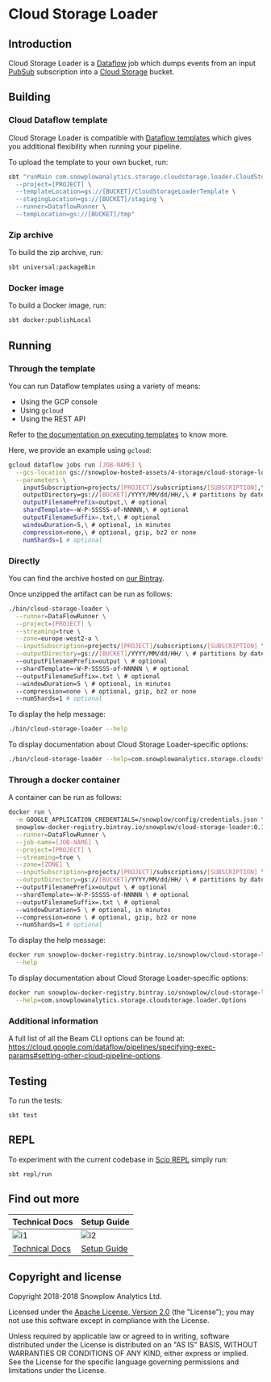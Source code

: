 # Cloud Storage Loader

## Introduction

Cloud Storage Loader is a [Dataflow][dataflow] job which dumps events from an input
[PubSub][pubsub] subscription into a [Cloud Storage][storage] bucket.

## Building

### Cloud Dataflow template

Cloud Storage Loader is compatible with [Dataflow templates][templates] which gives you
additional flexibility when running your pipeline.

To upload the template to your own bucket, run:

```bash
sbt "runMain com.snowplowanalytics.storage.cloudstorage.loader.CloudStorageLoader \
  --project=[PROJECT] \
  --templateLocation=gs://[BUCKET]/CloudStorageLoaderTemplate \
  --stagingLocation=gs://[BUCKET]/staging \
  --runner=DataflowRunner \
  --tempLocation=gs://[BUCKET]/tmp"
```

### Zip archive

To build the zip archive, run:

```bash
sbt universal:packageBin
```

### Docker image

To build a Docker image, run:

```bash
sbt docker:publishLocal
```

## Running

### Through the template

You can run Dataflow templates using a variety of means:

- Using the GCP console
- Using `gcloud`
- Using the REST API

Refer to [the documentation on executing templates][executing-templates] to know more.

Here, we provide an example using `gcloud`:

```bash
gcloud dataflow jobs run [JOB-NAME] \
  --gcs-location gs://snowplow-hosted-assets/4-storage/cloud-storage-loader/0.1.0/CloudStorageLoaderTemplate-0.1.0 \
  --parameters \
    inputSubscription=projects/[PROJECT]/subscriptions/[SUBSCRIPTION],\
    outputDirectory=gs://[BUCKET]/YYYY/MM/dd/HH/,\ # partitions by date
    outputFilenamePrefix=output,\ # optional
    shardTemplate=-W-P-SSSSS-of-NNNNN,\ # optional
    outputFilenameSuffix=.txt,\ # optional
    windowDuration=5,\ # optional, in minutes
    compression=none,\ # optional, gzip, bz2 or none
    numShards=1 # optional
```

### Directly

You can find the archive hosted on [our Bintray][bintray].

Once unzipped the artifact can be run as follows:

```bash
./bin/cloud-storage-loader \
  --runner=DataFlowRunner \
  --project=[PROJECT] \
  --streaming=true \
  --zone=europe-west2-a \
  --inputSubscription=projects/[PROJECT]/subscriptions/[SUBSCRIPTION] \
  --outputDirectory=gs://[BUCKET]/YYYY/MM/dd/HH/ \ # partitions by date
  --outputFilenamePrefix=output \ # optional
  --shardTemplate=-W-P-SSSSS-of-NNNNN \ # optional
  --outputFilenameSuffix=.txt \ # optional
  --windowDuration=5 \ # optional, in minutes
  --compression=none \ # optional, gzip, bz2 or none
  --numShards=1 # optional
```

To display the help message:

```bash
./bin/cloud-storage-loader --help
```

To display documentation about Cloud Storage Loader-specific options:

```bash
./bin/cloud-storage-loader --help=com.snowplowanalytics.storage.cloudstorage.loader.Options
```

### Through a docker container

A container can be run as follows:

```bash
docker run \
  -e GOOGLE_APPLICATION_CREDENTIALS=/snowplow/config/credentials.json \ # if running outside GCP
  snowplow-docker-registry.bintray.io/snowplow/cloud-storage-loader:0.1.0 \
  --runner=DataFlowRunner \
  --job-name=[JOB-NAME] \
  --project=[PROJECT] \
  --streaming=true \
  --zone=[ZONE] \
  --inputSubscription=projects/[PROJECT]/subscriptions/[SUBSCRIPTION] \
  --outputDirectory=gs://[BUCKET]/YYYY/MM/dd/HH/ \ # partitions by date
  --outputFilenamePrefix=output \ # optional
  --shardTemplate=-W-P-SSSSS-of-NNNNN \ # optional
  --outputFilenameSuffix=.txt \ # optional
  --windowDuration=5 \ # optional, in minutes
  --compression=none \ # optional, gzip, bz2 or none
  --numShards=1 # optional
```

To display the help message:

```bash
docker run snowplow-docker-registry.bintray.io/snowplow/cloud-storage-loader:0.1.0 \
  --help
```

To display documentation about Cloud Storage Loader-specific options:

```bash
docker run snowplow-docker-registry.bintray.io/snowplow/cloud-storage-loader:0.1.0 \
  --help=com.snowplowanalytics.storage.cloudstorage.loader.Options
```

### Additional information

A full list of all the Beam CLI options can be found at:
https://cloud.google.com/dataflow/pipelines/specifying-exec-params#setting-other-cloud-pipeline-options.

## Testing

To run the tests:

```
sbt test
```

## REPL

To experiment with the current codebase in [Scio REPL](https://github.com/spotify/scio/wiki/Scio-REPL)
simply run:

```
sbt repl/run
```

## Find out more

| Technical Docs              | Setup Guide           |
|-----------------------------|-----------------------|
| ![i1][techdocs-image]       | ![i2][setup-image]    |
| [Technical Docs][techdocs]  | [Setup Guide][setup]  |

## Copyright and license

Copyright 2018-2018 Snowplow Analytics Ltd.

Licensed under the [Apache License, Version 2.0][license] (the "License");
you may not use this software except in compliance with the License.

Unless required by applicable law or agreed to in writing, software
distributed under the License is distributed on an "AS IS" BASIS,
WITHOUT WARRANTIES OR CONDITIONS OF ANY KIND, either express or implied.
See the License for the specific language governing permissions and
limitations under the License.

[pubsub]: https://cloud.google.com/pubsub/
[storage]: https://cloud.google.com/storage/
[dataflow]: https://cloud.google.com/dataflow/
[templates]: https://cloud.google.com/dataflow/docs/templates/overview
[executing-templates]: https://cloud.google.com/dataflow/docs/templates/executing-templates

[bintray]: https://bintray.com/snowplow/snowplow-generic/snowplow-cloud-storage-loader

[license]: http://www.apache.org/licenses/LICENSE-2.0

[techdocs-image]: https://d3i6fms1cm1j0i.cloudfront.net/github/images/techdocs.png
[setup-image]: https://d3i6fms1cm1j0i.cloudfront.net/github/images/setup.png
[techdocs]: https://github.com/snowplow/snowplow/wiki/Cloud-Storage-Loader
[setup]: https://github.com/snowplow/snowplow/wiki/setting-up-cloud-storage-loader
